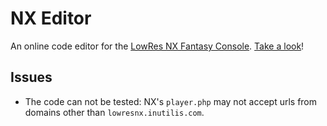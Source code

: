 # NX Editor
An online code editor for the [LowRes NX Fantasy Console](https://lowresnx.inutilis.com/). [Take a look](https://sp4cebar.com/nx-editor/)!  

## Issues
- The code can not be tested: NX's `player.php` may not accept urls from domains other than `lowresnx.inutilis.com`.
